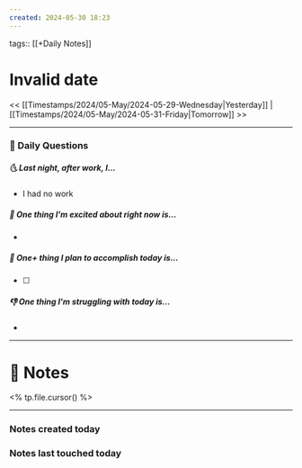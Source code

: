 ```yaml
---
created: 2024-05-30 18:23
---
```

tags:: [[+Daily Notes]]

# Invalid date

<< [[Timestamps/2024/05-May/2024-05-29-Wednesday|Yesterday]] | [[Timestamps/2024/05-May/2024-05-31-Friday|Tomorrow]] >>

---
### 📅 Daily Questions
##### 🌜 Last night, after work, I...
- I had no work

##### 🙌 One thing I'm excited about right now is...
- 

##### 🚀 One+ thing I plan to accomplish today is...
- [ ] 

##### 👎 One thing I'm struggling with today is...
- 

---
# 📝 Notes
<% tp.file.cursor() %>

---
### Notes created today

### Notes last touched today
